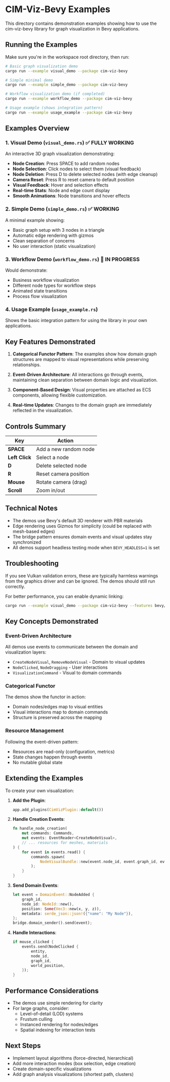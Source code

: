 # CIM-Viz-Bevy Examples

This directory contains demonstration examples showing how to use the cim-viz-bevy library for graph visualization in Bevy applications.

## Running the Examples

Make sure you're in the workspace root directory, then run:

```bash
# Basic graph visualization demo
cargo run --example visual_demo --package cim-viz-bevy

# Simple minimal demo
cargo run --example simple_demo --package cim-viz-bevy

# Workflow visualization demo (if completed)
cargo run --example workflow_demo --package cim-viz-bevy

# Usage example (shows integration pattern)
cargo run --example usage_example --package cim-viz-bevy
```

## Examples Overview

### 1. Visual Demo (`visual_demo.rs`) ✅ FULLY WORKING

An interactive 3D graph visualization demonstrating:
- **Node Creation**: Press SPACE to add random nodes
- **Node Selection**: Click nodes to select them (visual feedback)
- **Node Deletion**: Press D to delete selected nodes (with edge cleanup)
- **Camera Reset**: Press R to reset camera to default position
- **Visual Feedback**: Hover and selection effects
- **Real-time Stats**: Node and edge count display
- **Smooth Animations**: Node transitions and hover effects

### 2. Simple Demo (`simple_demo.rs`) ✅ WORKING

A minimal example showing:
- Basic graph setup with 3 nodes in a triangle
- Automatic edge rendering with gizmos
- Clean separation of concerns
- No user interaction (static visualization)

### 3. Workflow Demo (`workflow_demo.rs`) 🚧 IN PROGRESS

Would demonstrate:
- Business workflow visualization
- Different node types for workflow steps
- Animated state transitions
- Process flow visualization

### 4. Usage Example (`usage_example.rs`)

Shows the basic integration pattern for using the library in your own applications.

## Key Features Demonstrated

1. **Categorical Functor Pattern**: The examples show how domain graph structures are mapped to visual representations while preserving relationships.

2. **Event-Driven Architecture**: All interactions go through events, maintaining clean separation between domain logic and visualization.

3. **Component-Based Design**: Visual properties are attached as ECS components, allowing flexible customization.

4. **Real-time Updates**: Changes to the domain graph are immediately reflected in the visualization.

## Controls Summary

| Key | Action |
|-----|--------|
| **SPACE** | Add a new random node |
| **Left Click** | Select a node |
| **D** | Delete selected node |
| **R** | Reset camera position |
| **Mouse** | Rotate camera (drag) |
| **Scroll** | Zoom in/out |

## Technical Notes

- The demos use Bevy's default 3D renderer with PBR materials
- Edge rendering uses Gizmos for simplicity (could be replaced with mesh-based edges)
- The bridge pattern ensures domain events and visual updates stay synchronized
- All demos support headless testing mode when `BEVY_HEADLESS=1` is set

## Troubleshooting

If you see Vulkan validation errors, these are typically harmless warnings from the graphics driver and can be ignored. The demos should still run correctly.

For better performance, you can enable dynamic linking:
```bash
cargo run --example visual_demo --package cim-viz-bevy --features bevy/dynamic_linking
```

## Key Concepts Demonstrated

### Event-Driven Architecture
All demos use events to communicate between the domain and visualization layers:
- `CreateNodeVisual`, `RemoveNodeVisual` - Domain to visual updates
- `NodeClicked`, `NodeDragging` - User interactions
- `VisualizationCommand` - Visual to domain commands

### Categorical Functor
The demos show the functor in action:
- Domain nodes/edges map to visual entities
- Visual interactions map to domain commands
- Structure is preserved across the mapping

### Resource Management
Following the event-driven pattern:
- Resources are read-only (configuration, metrics)
- State changes happen through events
- No mutable global state

## Extending the Examples

To create your own visualization:

1. **Add the Plugin**:
   ```rust
   app.add_plugins(CimVizPlugin::default())
   ```

2. **Handle Creation Events**:
   ```rust
   fn handle_node_creation(
       mut commands: Commands,
       mut events: EventReader<CreateNodeVisual>,
       // ... resources for meshes, materials
   ) {
       for event in events.read() {
           commands.spawn(
               NodeVisualBundle::new(event.node_id, event.graph_id, event.position)
           );
       }
   }
   ```

3. **Send Domain Events**:
   ```rust
   let event = DomainEvent::NodeAdded {
       graph_id,
       node_id: NodeId::new(),
       position: Some(Vec3::new(x, y, z)),
       metadata: serde_json::json!({"name": "My Node"}),
   };
   bridge.domain_sender().send(event);
   ```

4. **Handle Interactions**:
   ```rust
   if mouse_clicked {
       events.send(NodeClicked {
           entity,
           node_id,
           graph_id,
           world_position,
       });
   }
   ```

## Performance Considerations

- The demos use simple rendering for clarity
- For large graphs, consider:
  - Level-of-detail (LOD) systems
  - Frustum culling
  - Instanced rendering for nodes/edges
  - Spatial indexing for interaction tests

## Next Steps

- Implement layout algorithms (force-directed, hierarchical)
- Add more interaction modes (box selection, edge creation)
- Create domain-specific visualizations
- Add graph analysis visualizations (shortest path, clusters)
